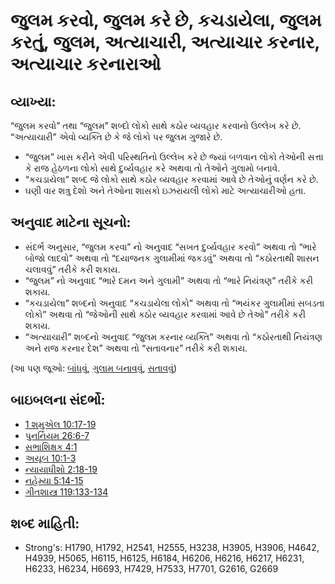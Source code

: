 # જુલમ કરવો, જુલમ કરે છે, કચડાયેલા, જુલમ કરતું, જુલમ, અત્યાચારી, અત્યાચાર કરનાર, અત્યાચાર કરનારાઓ 

## વ્યાખ્યા: 

“જુલમ કરવો” તથા “જુલમ” શબ્દો લોકો સાથે કઠોર વ્યવહાર કરવાનો ઉલ્લેખ કરે છે.
“અત્યાચારી” એવો વ્યક્તિ છે કે જે લોકો પર જુલમ ગુજારે છે.

* “જુલમ” ખાસ કરીને એવી પરિસ્થતિનો ઉલ્લેખ કરે છે જ્યાં બળવાન લોકો તેઓની સત્તા કે રાજ હેઠળના લોકો સાથે દુર્વ્યવહાર કરે અથવા તો તેઓને ગુલામો બનાવે.
* “કચડાયેલા” શબ્દ જે લોકો સાથે કઠોર વ્યવહાર કરવામાં આવે છે તેઓનું વર્ણન કરે છે.
* ઘણી વાર શત્રુ દેશો અને તેઓના શાસકો ઇઝરાયલી લોકો માટે અત્યાચારીઓ હતા.

## અનુવાદ માટેના સૂચનો: 

* સંદર્ભ અનુસાર, “જુલમ કરવા” નો અનુવાદ “સખત દુર્વ્યવહાર કરવો” અથવા તો “ભારે બોજો લાદવો” અથવા તો “દયાજનક ગુલામીમાં જકડવું” અથવા તો “કઠોરતાથી શાસન ચલાવવું” તરીકે કરી શકાય.
* “જુલમ” નો અનુવાદ “ભારે દમન અને ગુલામી” અથવા તો “ભારે નિયંત્રણ” તરીકે કરી શકાય.
* “કચડાયેલા” શબ્દનો અનુવાદ “કચડાયેલા લોકો” અથવા તો “ભયંકર ગુલામીમાં સબડતા લોકો” અથવા તો “જેઓની સાથે કઠોર વ્યવહાર કરવામાં આવે છે તેઓ” તરીકે કરી શકાય.
* “અત્યાચારી” શબ્દનો અનુવાદ “જુલમ કરનાર વ્યક્તિ” અથવા તો “કઠોરતાથી નિયંત્રણ અને રાજ કરનાર દેશ” અથવા તો “સતાવનાર” તરીકે કરી શકાય.

(આ પણ જૂઓ: [બાંધવું](../kt/bond.md), [ગુલામ બનાવવું](../other/enslave.md), [સતાવવું](../other/persecute.md))

## બાઇબલના સંદર્ભો: 

* [1 શમુએલ 10:17-19](rc://gu/tn/help/1sa/10/17)
* [પુનર્નિયમ 26:6-7](rc://gu/tn/help/deu/26/06)
* [સભાશિક્ષક 4:1](rc://gu/tn/help/ecc/04/01)
* [અયૂબ 10:1-3](rc://gu/tn/help/job/10/01)
* [ન્યાયાધીશો 2:18-19](rc://gu/tn/help/jdg/02/18)
* [નહેમ્યા 5:14-15](rc://gu/tn/help/neh/05/14)
* [ગીતશાસ્ત્ર 119:133-134](rc://gu/tn/help/psa/119/133)

## શબ્દ માહિતી: 

* Strong's: H1790, H1792, H2541, H2555, H3238, H3905, H3906, H4642, H4939, H5065, H6115, H6125, H6184, H6206, H6216, H6217, H6231, H6233, H6234, H6693, H7429, H7533, H7701, G2616, G2669
